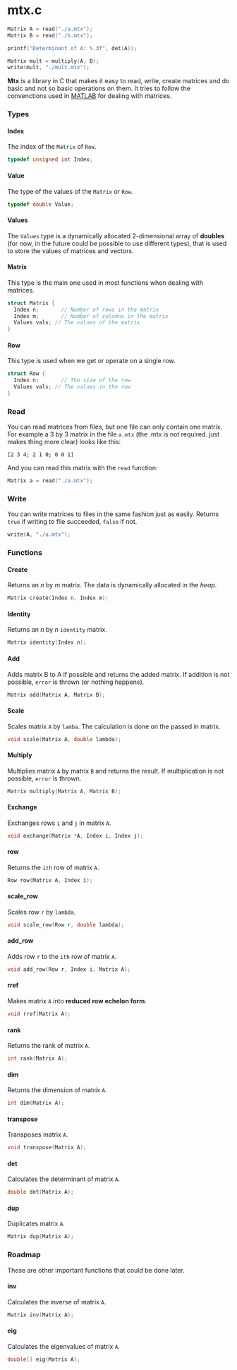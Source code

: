# mtx.c

``` c
Matrix A = read("./a.mtx");
Matrix B = read("./b.mtx");

printf("Determinant of A: %.3f", det(A));

Matrix mult = multiply(A, B);
write(mult, "./mult.mtx");
```

__Mtx__ is a library in C that makes it easy to read, write, create matrices and do basic and not so basic operations on them. It tries to follow the convenctions used in [MATLAB](http://www.mathworks.com/products/matlab/examples.html?file=/products/demos/shipping/matlab/intro.html) for dealing with matrices.

### Types

#### Index
The index of the `Matrix` of `Row`.
``` c
typedef unsigned int Index;
```

#### Value
The type of the values of the `Matrix` or `Row`.
``` c
typedef double Value;
```

#### Values
The `Values` type is a dynamically allocated 2-dimensional array of __doubles__ (for now, in the future could be possible to use different types), that is used to store the values of matrices and vectors.

#### Matrix
This type is the main one used in most functions when dealing with matrices.
``` c
struct Matrix {
  Index n;       // Number of rows in the matrix
  Index m;       // Number of columns in the matrix
  Values vals; // The values of the matrix 
}
```

#### Row
This type is used when we get or operate on a single row.
``` c
struct Row {
  Index n;       // The size of the row
  Values vals; // The values in the row
}
```

### Read
You can read matrices from files, but one file can only contain one matrix.
For example a 3 by 3 matrix in the file `a.mtx` (the .mtx is not required. just makes thing more clear) looks like this:
```
[2 3 4; 2 1 0; 0 0 1]
```
And you can read this matrix with the `read` function:
``` c
Matrix a = read("./a.mtx");
```

### Write
You can write matrices to files in the same fashion just as easily. Returns `true` if writing to file succeeded, `false` if not.
``` c
write(A, "./a.mtx");
```

### Functions

#### Create
Returns an _n_ by _m_ matrix. The data is dynamically allocated in the _heap_.
``` c
Matrix create(Index n, Index m);
```

#### Identity
Returns an _n_ by _n_ `identity` matrix.
``` c
Matrix identity(Index n);
```

#### Add
Adds matrix B to A if possible and returns the added matrix. If addition is not possible, `error` is thrown (or nothing happens).
``` c
Matrix add(Matrix A, Matrix B);
```

#### Scale
Scales matrix `A` by `lamba`. The calculation is done on the passed in matrix.
``` c
void scale(Matrix A, double lambda);
```

#### Multiply
Multiplies matrix `A` by matrix `B` and returns the result. If multiplication is not possible, `error` is thrown.
``` c
Matrix multiply(Matrix A, Matrix B);
```

#### Exchange
Exchanges rows `i` and `j` in matrix `A`.
``` c
void exchange(Matrix *A, Index i, Index j);
```

#### row
Returns the `ith` row of matrix `A`.
``` c
Row row(Matrix A, Index i);
```

#### scale_row
Scales row `r` by `lambda`.
``` c
void scale_row(Row r, double lambda);
```

#### add_row
Adds row `r` to the `ith` row of matrix `A`.
``` c
void add_row(Row r, Index i, Matrix A);
```

#### rref
Makes matrix `A` into __reduced row echelon form__.
``` c
void rref(Matrix A);
```

#### rank
Returns the rank of matrix `A`.
``` c
int rank(Matrix A);
```

#### dim
Returns the dimension of matrix `A`.
``` c
int dim(Matrix A);
```

#### transpose
Transposes matrix `A`.
``` c
void transpose(Matrix A);
```

#### det
Calculates the determinant of matrix `A`.
``` c
double det(Matrix A);
```

#### dup
Duplicates matrix `A`.
``` c
Matrix dup(Matrix A);
```

### Roadmap
These are other important functions that could be done later.

#### inv
Calculates the inverse of matrix `A`.
``` c
Matrix inv(Matrix A);
```

#### eig
Calculates the eigenvalues of matrix `A`.
``` c
double[] eig(Matrix A);
```